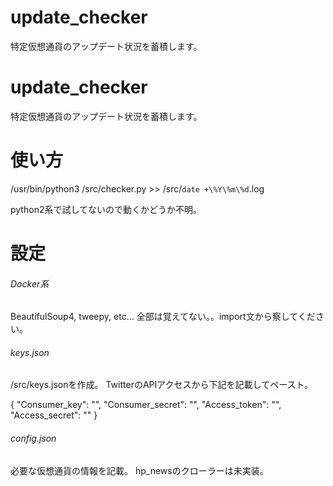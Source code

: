 # update_checker
特定仮想通貨のアップデート状況を蓄積します。

# update_checker
特定仮想通貨のアップデート状況を蓄積します。

# 使い方
/usr/bin/python3 /src/checker.py >> /src/`date +\%Y\%m\%d`.log

python2系で試してないので動くかどうか不明。

# 設定
###### Docker系
BeautifulSoup4, tweepy, etc...
全部は覚えてない。。import文から察してください。

###### keys.json
/src/keys.jsonを作成。
TwitterのAPIアクセスから下記を記載してペースト。

{
  "Consumer_key": "",
  "Consumer_secret": "",
  "Access_token": "",
  "Access_secret": ""
}

###### config.json
必要な仮想通貨の情報を記載。
hp_newsのクローラーは未実装。
